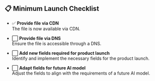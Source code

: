 ## 📋 Minimum Launch Checklist

- ✅ **Provide file via CDN**  
  The file is now available via CDN.

- ⬜ **Provide file via DNS**  
  Ensure the file is accessible through a DNS.

- ⬜ **Add new fields required for product launch**  
  Identify and implement the necessary fields for the product launch.

- ⬜ **Adapt fields for future AI model**  
  Adjust the fields to align with the requirements of a future AI model.

